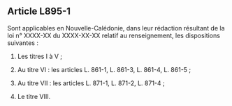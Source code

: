 Article L895-1
----
Sont applicables en Nouvelle-Calédonie, dans leur rédaction résultant de la loi
n° XXXX-XX du XXXX-XX-XX relatif au renseignement, les dispositions suivantes :

1. Les titres I à V ;

2. Au titre VI : les articles L. 861-1, L. 861-3, L. 861-4, L. 861-5 ;

3. Au titre VII : les articles L. 871-1, L. 871-2, L. 871-4 ;

4. Le titre VIII.

